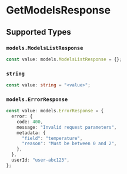 # GetModelsResponse


## Supported Types

### `models.ModelsListResponse`

```typescript
const value: models.ModelsListResponse = {};
```

### `string`

```typescript
const value: string = "<value>";
```

### `models.ErrorResponse`

```typescript
const value: models.ErrorResponse = {
  error: {
    code: 400,
    message: "Invalid request parameters",
    metadata: {
      "field": "temperature",
      "reason": "Must be between 0 and 2",
    },
  },
  userId: "user-abc123",
};
```

